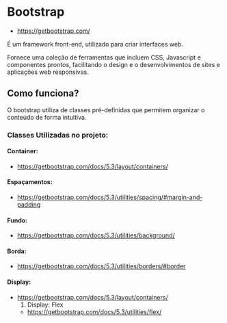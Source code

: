 # Bootstrap
- https://getbootstrap.com/

É um framework front-end, utilizado para criar interfaces web.

Fornece uma coleção de ferramentas que incluem CSS, Javascript e componentes prontos, facilitando o design e o desenvolvimentos de sites e aplicações web responsivas.

## Como funciona?
O bootstrap utiliza de classes pré-definidas que permitem organizar o conteúdo de forma intuitiva.

### Classes Utilizadas no projeto:

#### Container:
- https://getbootstrap.com/docs/5.3/layout/containers/

#### Espaçamentos:
- https://getbootstrap.com/docs/5.3/utilities/spacing/#margin-and-padding

#### Fundo:
- https://getbootstrap.com/docs/5.3/utilities/background/

#### Borda:
- https://getbootstrap.com/docs/5.3/utilities/borders/#border

#### Display:
- https://getbootstrap.com/docs/5.3/layout/containers/
  1. Display: Flex
    - https://getbootstrap.com/docs/5.3/utilities/flex/